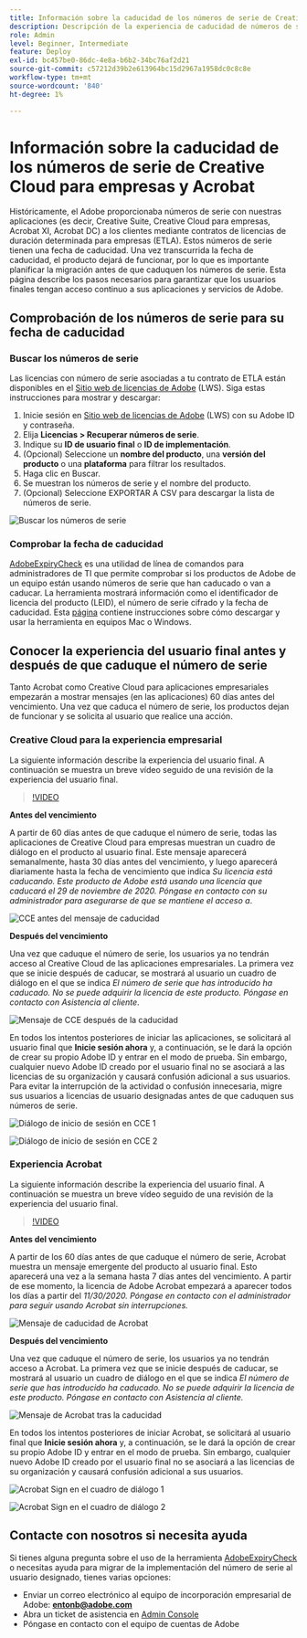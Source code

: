 ```yaml
---
title: Información sobre la caducidad de los números de serie de Creative Cloud para empresas y Acrobat
description: Descripción de la experiencia de caducidad de números de serie para Creative Cloud para empresas y Acrobat
role: Admin
level: Beginner, Intermediate
feature: Deploy
exl-id: bc457be0-86dc-4e8a-b6b2-34bc76af2d21
source-git-commit: c57212d39b2e613964bc15d2967a1958dc0c8c8e
workflow-type: tm+mt
source-wordcount: '840'
ht-degree: 1%

---
```


# Información sobre la caducidad de los números de serie de Creative Cloud para empresas y Acrobat

Históricamente, el Adobe proporcionaba números de serie con nuestras aplicaciones (es decir, Creative Suite, Creative Cloud para empresas, Acrobat XI, Acrobat DC) a los clientes mediante contratos de licencias de duración determinada para empresas (ETLA). Estos números de serie tienen una fecha de caducidad. Una vez transcurrida la fecha de caducidad, el producto dejará de funcionar, por lo que es importante planificar la migración antes de que caduquen los números de serie. Esta página describe los pasos necesarios para garantizar que los usuarios finales tengan acceso continuo a sus aplicaciones y servicios de Adobe.

## Comprobación de los números de serie para su fecha de caducidad

### Buscar los números de serie

Las licencias con número de serie asociadas a tu contrato de ETLA están disponibles en el [Sitio web de licencias de Adobe](https://licensing.adobe.com/) (LWS). Siga estas instrucciones para mostrar y descargar:

1. Inicie sesión en [Sitio web de licencias de Adobe](https://licensing.adobe.com/) (LWS) con su Adobe ID y contraseña.
1. Elija **Licencias > Recuperar números de serie**.
1. Indique su **ID de usuario final** o **ID de implementación**.
1. (Opcional) Seleccione un **nombre del producto**, una **versión del producto** o una **plataforma** para filtrar los resultados.
1. Haga clic en Buscar.
1. Se muestran los números de serie y el nombre del producto.
1. (Opcional) Seleccione EXPORTAR A CSV para descargar la lista de números de serie.

![Buscar los números de serie](assets/retrieveserialnumbers.png)

### Comprobar la fecha de caducidad

[AdobeExpiryCheck](https://helpx.adobe.com/es/enterprise/kb/volume-license-expiration-check.html) es una utilidad de línea de comandos para administradores de TI que permite comprobar si los productos de Adobe de un equipo están usando números de serie que han caducado o van a caducar. La herramienta mostrará información como el identificador de licencia del producto (LEID), el número de serie cifrado y la fecha de caducidad. Esta [página](https://helpx.adobe.com/es/enterprise/kb/volume-license-expiration-check.html) contiene instrucciones sobre cómo descargar y usar la herramienta en equipos Mac o Windows.

## Conocer la experiencia del usuario final antes y después de que caduque el número de serie

Tanto Acrobat como Creative Cloud para aplicaciones empresariales empezarán a mostrar mensajes (en las aplicaciones) 60 días antes del vencimiento. Una vez que caduca el número de serie, los productos dejan de funcionar y se solicita al usuario que realice una acción.

### Creative Cloud para la experiencia empresarial

La siguiente información describe la experiencia del usuario final. A continuación se muestra un breve vídeo seguido de una revisión de la experiencia del usuario final.

>[!VIDEO](https://video.tv.adobe.com/v/3441278?hidetitle=true&captions=spa)

**Antes del vencimiento**

A partir de 60 días antes de que caduque el número de serie, todas las aplicaciones de Creative Cloud para empresas muestran un cuadro de diálogo en el producto al usuario final. Este mensaje aparecerá semanalmente, hasta 30 días antes del vencimiento, y luego aparecerá diariamente hasta la fecha de vencimiento que indica *Su licencia está caducando. Este producto de Adobe está usando una licencia que caducará el 29 de noviembre de 2020. Póngase en contacto con su administrador para asegurarse de que se mantiene el acceso a*.

![CCE antes del mensaje de caducidad](assets/cceexpiring.png)

**Después del vencimiento**

Una vez que caduque el número de serie, los usuarios ya no tendrán acceso al Creative Cloud de las aplicaciones empresariales. La primera vez que se inicie después de caducar, se mostrará al usuario un cuadro de diálogo en el que se indica *El número de serie que has introducido ha caducado. No se puede adquirir la licencia de este producto. Póngase en contacto con Asistencia al cliente*.

![Mensaje de CCE después de la caducidad](assets/cceafterexpire.png)

En todos los intentos posteriores de iniciar las aplicaciones, se solicitará al usuario final que **Inicie sesión ahora** y, a continuación, se le dará la opción de crear su propio Adobe ID y entrar en el modo de prueba. Sin embargo, cualquier nuevo Adobe ID creado por el usuario final no se asociará a las licencias de su organización y causará confusión adicional a sus usuarios. Para evitar la interrupción de la actividad o confusión innecesaria, migre sus usuarios a licencias de usuario designadas antes de que caduquen sus números de serie.

![Diálogo de inicio de sesión en CCE 1](assets/ccesignin1.png)

![Diálogo de inicio de sesión en CCE 2](assets/ccesignin2.png)

### Experiencia Acrobat

La siguiente información describe la experiencia del usuario final. A continuación se muestra un breve vídeo seguido de una revisión de la experiencia del usuario final.

>[!VIDEO](https://video.tv.adobe.com/v/331749?hidetitle=true)


**Antes del vencimiento**

A partir de los 60 días antes de que caduque el número de serie, Acrobat muestra un mensaje emergente del producto al usuario final. Esto aparecerá una vez a la semana hasta 7 días antes del vencimiento. A partir de ese momento, la licencia de Adobe Acrobat empezará a aparecer todos los días a partir del *11/30/2020. Póngase en contacto con el administrador para seguir usando Acrobat sin interrupciones.*

![Mensaje de caducidad de Acrobat](assets/acrobatexpiring.png)

**Después del vencimiento**

Una vez que caduque el número de serie, los usuarios ya no tendrán acceso a Acrobat. La primera vez que se inicie después de caducar, se mostrará al usuario un cuadro de diálogo en el que se indica *El número de serie que has introducido ha caducado. No se puede adquirir la licencia de este producto. Póngase en contacto con Asistencia al cliente.*

![Mensaje de Acrobat tras la caducidad](assets/acrobatafterexpire.png)

En todos los intentos posteriores de iniciar Acrobat, se solicitará al usuario final que **Inicie sesión ahora** y, a continuación, se le dará la opción de crear su propio Adobe ID y entrar en el modo de prueba. Sin embargo, cualquier nuevo Adobe ID creado por el usuario final no se asociará a las licencias de su organización y causará confusión adicional a sus usuarios.

![Acrobat Sign en el cuadro de diálogo 1](assets/acrobatsignin1.png)

![Acrobat Sign en el cuadro de diálogo 2](assets/acrobatsignin2.png)

## Contacte con nosotros si necesita ayuda

Si tienes alguna pregunta sobre el uso de la herramienta [AdobeExpiryCheck](https://helpx.adobe.com/es/enterprise/kb/volume-license-expiration-check.html) o necesitas ayuda para migrar de la implementación del número de serie al usuario designado, tienes varias opciones:
* Enviar un correo electrónico al equipo de incorporación empresarial de Adobe: **entonb@adobe.com**
* Abra un ticket de asistencia en [Admin Console](https://adminconsole.adobe.com/support)
* Póngase en contacto con el equipo de cuentas de Adobe
